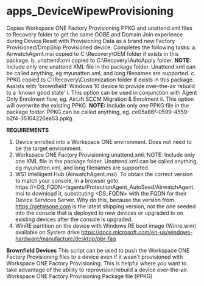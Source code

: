 # apps_DeviceWipewProvisioning
Copies Workspace ONE Factory Provisioning PPKG and unattend.xml files to Recovery folder to get the same OOBE and Domain Join experience during Device Reset with Provisioning Data as a brand new Factory Provisioned/DropShip Provisioned device. Completes the following tasks:
a.    AirwatchAgent.msi copied to C:\Recovery\OEM folder if exists in this package. 
b.    unattend.xml copied to C:\Recovery\AutoApply folder. 
      **NOTE:** Include only one unattend XML file in the package folder. Unattend.xml can be called anything, eg myunatten.xml, and long filenames are supported.
c.    PPKG copied to C:\Recovery\Customization folder if exists in this package. 
      Assists with 'brownfield' Windows 10 device to provide over-the-air rebuild to a 'known good state'
      i.    This option can be used in conjunction with Agent Only Enrolment flow, eg. AirLift SCCM Migration & Enrolment
      ii.   This option will overwrite the existing PPKG.
      **NOTE:** Include only one PPKG file in the package folder. PPKG can be called anything, eg. ce05a86f-0599-4559-b2f4-35104226ea53.ppkg.

**REQUIREMENTS**
1. Device enrolled into a Workspace ONE environment. Does not need to be the target environment.
2. Workspace ONE Factory Provisioning unattend.xml. 
   NOTE: Include only one XML file in the package folder. Unattend.xml can be called anything, eg myunatten.xml, and long filenames are supported.
3. WS1 Intelligent Hub (AirwatchAgent.msi). To obtain the correct version to match your console, in a browser goto https://<DS_FQDN>/agents/ProtectionAgent_AutoSeed/AirwatchAgent.msi to download it, substituting <DS_FQDN> with the FQDN for their Device Services Server. Why do this, because the version from https://getwsone.com is the latest shipping version, not the one seeded into the console that is deployed to new devices or upgraded to on existing devices after the console is upgraded.
4. WinRE partition on the device with Windows RE boot image (Winre.wim) available on System drive
   https://docs.microsoft.com/en-us/windows-hardware/manufacture/desktop/pbr-faq

**Brownfield Devices**
This script can be used to push the Workspace ONE Factory Provisioning files to a device even if it wasn't provisioned with Workspace ONE Factory Provisioning.
This is helpful where you want to take advantage of the ability to reprovision/rebuild a device over-the-air.
Workspace ONE Factory Provisioning Package file (PPKG)

